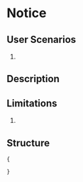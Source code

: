 Notice
======

User Scenarios
--------------
1. 

Description
-----------

Limitations
-----------
1. 

Structure
---------
```
{

}
```
